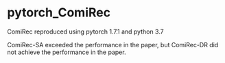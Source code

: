 # pytorch_ComiRec
ComiRec reproduced using pytorch 1.7.1 and python 3.7

ComiRec-SA exceeded the performance in the paper, but ComiRec-DR did not achieve the performance in the paper.
